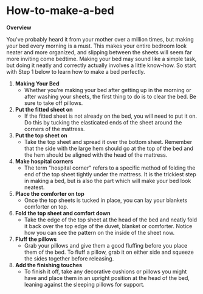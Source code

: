# How-to-make-a-bed
<heading1><b>Overview</b></heading1>
  <taskbody> 
	 <steps-informal id="steps-informal_520786F544CC41CDBB7BEDB24A87F654"> 
	 <p> You've probably heard it from your mother over a million times, but
		making your bed every morning is a must. This makes your entire bedroom look
		neater and more organized, and slipping between the sheets will seem far more
		inviting come bedtime. Making your bed may sound like a simple task, but doing
		it neatly and correctly actually involves a little know-how. So start with Step
		1 below to learn how to make a bed perfectly. 
	 </p> 
	 <ol id="ol_B82DAB6DE97E4C9382A9BCF6D8206F79"> 
		<li id="li_4DA5CC05E8D0474288F20E9FCEFDE209"> 
		  <b>Making Your Bed</b> 
		  <ul id="ul_BAE9E761F203419ABC83B8D68DC7068C"> 
			 <li id="li_9F41A1D9B89247308C97B717567F3F72"> Whether you're making
				your bed after getting up in the morning or after washing your sheets, the
				first thing to do is to clear the bed. Be sure to take off pillows. 
			 </li> 
		  </ul> 
		</li> 
		<li id="li_92BE2EAA3D4C42308509849507357BAC"> 
		  <b>Put the fitted sheet on</b> 
		  <ul id="ul_5A4D8D0F73A64299958430CEBDF1D865"> 
			 <li id="li_C5A02999BB984808BFE87435E5C9930F"> If the fitted sheet is
				not already on the bed, you will need to put it on. Do this by tucking the
				elasticated ends of the sheet around the corners of the mattress. 
			 </li> 
		  </ul> 
		</li> 
		<li id="li_1C0F4DB3385F4117BC53B4B5A5660AEB"> 
		  <b>Put the top sheet on</b> 
		  <ul id="ul_102B430F10414E148BE297E6E94D957E"> 
			 <li id="li_A4424116BDDA41DB9645AADB15B0D860"> Take the top sheet and
				spread it over the bottom sheet. Remember that the side with the large hem
				should go at the top of the bed and the hem should be aligned with the head of
				the mattress. 
			 </li> 
		  </ul> 
		</li> 
		<li id="li_68F60DDBAD6A429CA00940AB935A6636"> 
		  <b>Make hospital corners</b> 
		  <ul id="ul_CE2F0B449C2846FF94A2530D82DEAC43"> 
			 <li id="li_F0B4DA5D9C8B4BC4981834957F649489"> The term "hospital
				corner" refers to a specific method of folding the end of the top sheet tightly
				under the mattress. It is the trickiest step in making a bed, but is also the
				part which will make your bed look neatest. 
			 </li> 
		  </ul> 
		</li> 
		<li id="li_6791E508395F4046B80629BA81A4793C"> 
		  <b>Place the comforter on top</b> 
		  <ul id="ul_888134B8C22542FAA27E4D31A2E43568"> 
			 <li id="li_FC64AA5E2E6645FBA3780BACCB8E65CE"> Once the top sheets is
				tucked in place, you can lay your blankets comforter on top. 
			 </li> 
		  </ul> 
		</li> 
		<li id="li_9747D2B8479B47A8B124B25493831451"> 
		  <b>Fold the top sheet and comfort down</b> 
		  <ul id="ul_1F8E8EEC055B40528190160569FFB5AE"> 
			 <li id="li_6BCC91B22D1543B2B8C605568D87CD6C"> Take the edge of the
				top sheet at the head of the bed and neatly fold it back over the top edge of
				the duvet, blanket or comforter. Notice how you can see the pattern on the
				inside of the sheet now. 
			 </li> 
		  </ul> 
		</li> 
		<li id="li_9A8BC67848B147F987AB31CB0D993BFC"> 
		  <b>Fluff the pillows</b> 
		  <ul id="ul_0D270526ABA54AEDBB23FCFAF7B64206"> 
			 <li id="li_61FE4C151D0C42EAA4BD5195B6F24ED6"> Grab your pillows and
				give them a good fluffing before you place them of the bed. To fluff a pillow,
				grab it on either side and squeeze the sides together before releasing. 
			 </li> 
		  </ul> 
		</li> 
		<li id="li_6EF536926E4A4A62B4B7EBEE26712529"> 
		  <b>Add the finishing touches</b> 
		<ul id="ul_ABA75CC48F6D4541AF99485946349BBA"> 
			 <li id="li_C0F62A0FADB8414EB31283B79D5F6AF6"> To finish it off, take any
		  decorative cushions or pillows you might have and place them in an upright
		  position at the head of the bed, leaning against the sleeping pillows for
		  support. 
			 </li> 
		  </ul></li> 
  </taskbody> 
</task> 
